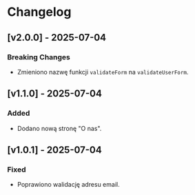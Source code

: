 # Changelog

## [v2.0.0] - 2025-07-04
### Breaking Changes
- Zmieniono nazwę funkcji `validateForm` na `validateUserForm`.

## [v1.1.0] - 2025-07-04
### Added
- Dodano nową stronę "O nas".

## [v1.0.1] - 2025-07-04
### Fixed
- Poprawiono walidację adresu email.
